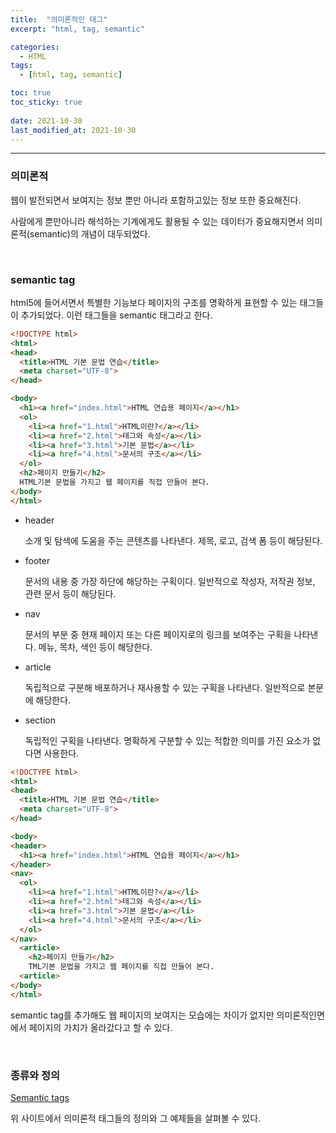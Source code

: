 ```yaml
---
title:  "의미론적인 태그"
excerpt: "html, tag, semantic"

categories:
  - HTML
tags:
  - [html, tag, semantic]

toc: true
toc_sticky: true
 
date: 2021-10-30 
last_modified_at: 2021-10-30
---  
```


***

### 의미론적

웹이 발전되면서 보여지는 정보 뿐만 아니라 포함하고있는 정보 또한 중요해진다.  

사람에게 뿐만아니라 해석하는 기계에게도 활용될 수 있는 데이터가 중요해지면서 의미론적(semantic)의 개념이 대두되었다.  

<br/>

### semantic tag
html5에 들어서면서 특별한 기능보다 페이지의 구조를 명확하게 표현할 수 있는 태그들이 추가되었다. 이런 태그들을 semantic 태그라고 한다.

```html
<!DOCTYPE html>
<html>
<head>
  <title>HTML 기본 문법 연습</title>
  <meta charset="UTF-8">
</head>

<body>
  <h1><a href="index.html">HTML 연습용 페이지</a></h1>
  <ol>
    <li><a href="1.html">HTML이란?</a></li>
    <li><a href="2.html">태그와 속성</a></li>
    <li><a href="3.html">기본 문법</a></li>
    <li><a href="4.html">문서의 구조</a></li>
  </ol>
  <h2>페이지 만들기</h2>
  HTML기본 문법을 가지고 웹 페이지를 직접 만들어 본다.   
</body>
</html>
```

* header  

  소개 및 탐색에 도움을 주는 콘텐츠를 나타낸다. 제목, 로고, 검색 폼 등이 해당된다.  

* footer  

  문서의 내용 중 가장 하단에 해당하는 구획이다. 일반적으로 작성자, 저작권 정보, 관련 문서 등이 해당된다.  

* nav  

  문서의 부분 중 현재 페이지 또는 다른 페이지로의 링크를 보여주는 구획을 나타낸다. 메뉴, 목차, 색인 등이 해당한다.  

* article  

  독립적으로 구분해 배포하거나 재사용할 수 있는 구획을 나타낸다. 일반적으로 본문에 해당한다.  

* section

  독립적인 구획을 나타낸다. 명확하게 구분할 수 있는 적합한 의미를 가진 요소가 없다면 사용한다.  


```html
<!DOCTYPE html>
<html>
<head>
  <title>HTML 기본 문법 연습</title>
  <meta charset="UTF-8">
</head>

<body>
<header>
  <h1><a href="index.html">HTML 연습용 페이지</a></h1>
</header>
<nav>
  <ol>
    <li><a href="1.html">HTML이란?</a></li>
    <li><a href="2.html">태그와 속성</a></li>
    <li><a href="3.html">기본 문법</a></li>
    <li><a href="4.html">문서의 구조</a></li>
  </ol>
</nav>
  <article>
    <h2>페이지 만들기</h2>
    TML기본 문법을 가지고 웹 페이지를 직접 만들어 본다.
  <article>   
</body>
</html>
```
  

semantic tag를 추가해도 웹 페이지의 보여지는 모습에는 차이가 없지만 의미론적인면에서 페이지의 가치가 올라갔다고 할 수 있다.  

<br>

### 종류와 정의  

<a href="https://developer.mozilla.org/ko/docs/Glossary/Semantics#%EC%9D%98%EB%AF%B8%EB%A1%A0%EC%A0%81_%EC%9A%94%EC%86%8Celement%EB%93%A4">Semantic tags</a>

위 사이트에서 의미론적 태그들의 정의와 그 예제들을 살펴볼 수 있다.  

